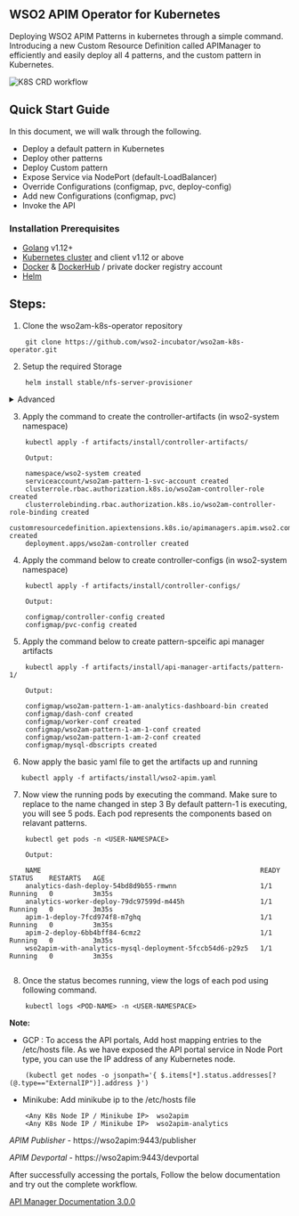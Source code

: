 ## WSO2 APIM Operator for Kubernetes

Deploying WSO2 APIM Patterns in kubernetes through a simple command. Introducing a new Custom Resource Definition called APIManager to efficiently and easily deploy all 4 patterns, and the custom pattern in Kubernetes.

![K8S CRD workflow](https://lh3.googleusercontent.com/-wqlc7Sgs72s/XhbIAHVK36I/AAAAAAAADOM/_9lEe_RtNks9fj9j87zaB65dWI1bw2ONgCK8BGAsYHg/s0/pic1.png "K8S CRD workflow")

## Quick Start Guide

In this document, we will walk through the following.
* Deploy a default pattern in Kubernetes
* Deploy other patterns
* Deploy Custom pattern
* Expose Service via NodePort (default-LoadBalancer)
* Override Configurations (configmap, pvc, deploy-config)
* Add new Configurations (configmap, pvc)
* Invoke the API

### Installation Prerequisites
* [Golang](https://golang.org/doc/install) v1.12+ 
* [Kubernetes cluster](https://kubernetes.io/docs/setup/) and client v1.12 or above
* [Docker](https://docs.docker.com/install/) & [DockerHub](https://hub.docker.com/) / private docker registry account
* [Helm](http://docs.shippable.com/deploy/tutorial/deploy-to-gcp-gke-helm/)

## Steps:
1. Clone the wso2am-k8s-operator repository

``` 
    git clone https://github.com/wso2-incubator/wso2am-k8s-operator.git 
```

2. Setup the required Storage
```
    helm install stable/nfs-server-provisioner
```
   
<details>
<summary>Advanced</summary>
<br>
<p>
GCP Users:
    
- External NFS setup.
  [doc](https://docs.google.com/document/d/1oLLbz5q53_vN9fXN-byXuCifdobT-_jXAno7zc87Gnk/edit?ts=5e16c0ca)
    
    
Minikube Users:

- HostPath setup.
</p>
</details>

  
    
3. Apply the command to create the controller-artifacts (in wso2-system namespace)

``` 
    kubectl apply -f artifacts/install/controller-artifacts/ 

    Output: 

    namespace/wso2-system created
    serviceaccount/wso2am-pattern-1-svc-account created
    clusterrole.rbac.authorization.k8s.io/wso2am-controller-role created
    clusterrolebinding.rbac.authorization.k8s.io/wso2am-controller-role-binding created
    customresourcedefinition.apiextensions.k8s.io/apimanagers.apim.wso2.com created
    deployment.apps/wso2am-controller created
```
4. Apply the command below to create controller-configs (in wso2-system namespace)
```
    kubectl apply -f artifacts/install/controller-configs/
    
    Output:
    
    configmap/controller-config created
    configmap/pvc-config created
```

5. Apply the command below to create pattern-spceific api manager artifacts
```
    kubectl apply -f artifacts/install/api-manager-artifacts/pattern-1/
    
    Output:
    
    configmap/wso2am-pattern-1-am-analytics-dashboard-bin created
    configmap/dash-conf created
    configmap/worker-conf created
    configmap/wso2am-pattern-1-am-1-conf created
    configmap/wso2am-pattern-1-am-2-conf created
    configmap/mysql-dbscripts created
```

6. Now apply the basic yaml file to get the artifacts up and running
```
   kubectl apply -f artifacts/install/wso2-apim.yaml 
```


7. Now view the running pods by executing the command. Make sure to replace <USER-NAMESPACE> to the name changed in step 3
   By default pattern-1 is executing, you will see 5 pods. Each pod represents the components based on relavant patterns.
    
```
    kubectl get pods -n <USER-NAMESPACE>

    Output:

    NAME                                                       READY   STATUS    RESTARTS   AGE
    analytics-dash-deploy-54bd8d9b55-rmwnn                     1/1     Running   0          3m35s
    analytics-worker-deploy-79dc97599d-m445h                   1/1     Running   0          3m35s
    apim-1-deploy-7fcd974f8-m7ghq                              1/1     Running   0          3m35s
    apim-2-deploy-6bb4bff84-6cmz2                              1/1     Running   0          3m35s
    wso2apim-with-analytics-mysql-deployment-5fccb54d6-p29z5   1/1     Running   0          3m35s


```

8. Once the status becomes running, view the logs of each pod using following command.

```
    kubectl logs <POD-NAME> -n <USER-NAMESPACE>
```

**Note:** 
- GCP : To access the API portals, Add host mapping entries to the /etc/hosts file. As we have exposed the API portal service in Node Port type, you can use the IP address of any Kubernetes node.
```$xslt
    (kubectl get nodes -o jsonpath='{ $.items[*].status.addresses[?(@.type=="ExternalIP")].address }')
```
- Minikube: Add minikube ip to the /etc/hosts file

```
    <Any K8s Node IP / Minikube IP>  wso2apim
    <Any K8s Node IP / Minikube IP>  wso2apim-analytics
```


   _APIM Publisher_ - https://wso2apim:9443/publisher
   
   _APIM Devportal_ - https://wso2apim:9443/devportal
   

After successfully accessing the portals, Follow the below documentation and try out the complete workflow. 

[API Manager Documentation 3.0.0](https://apim.docs.wso2.com/en/latest/)
   
   

